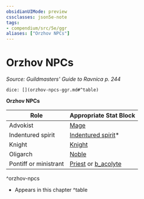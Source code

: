```yaml
---
obsidianUIMode: preview
cssclasses: json5e-note
tags:
- compendium/src/5e/ggr
aliases: ["Orzhov NPCs"]
---
```

# Orzhov NPCs
*Source: Guildmasters' Guide to Ravnica p. 244* 

`dice: [](orzhov-npcs-ggr.md#^table)`

**Orzhov NPCs**

| Role | Appropriate Stat Block |
|------|------------------------|
| Advokist | [Mage](b_mage.md) |
| Indentured spirit | [Indentured spirit](compendium/bestiary/undead/indentured-spirit-ggr.md)* |
| Knight | [Knight](b_knight.md) |
| Oligarch | [Noble](2.%20GM%20Tools/5eTools%20Compendium%20&%20Rules/_compendium/bestiary/humanoid/b_noble.md) |
| Pontiff or ministrant | [Priest](b_priest.md) or [b_acolyte](2.%20GM%20Tools/5eTools%20Compendium%20&%20Rules/_compendium/bestiary/humanoid/b_acolyte.md) |
^orzhov-npcs

* Appears in this chapter
^table